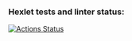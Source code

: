 ### Hexlet tests and linter status:
[![Actions Status](https://github.com/AQNS/python-project-49/actions/workflows/hexlet-check.yml/badge.svg)](https://github.com/AQNS/python-project-49/actions)